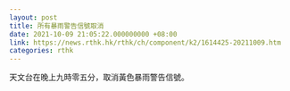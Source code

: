 ```yaml
---
layout: post
title: 所有暴雨警告信號取消
date: 2021-10-09 21:05:22.000000000 +08:00
link: https://news.rthk.hk/rthk/ch/component/k2/1614425-20211009.htm
categories: rthk
---
```


天文台在晚上九時零五分，取消黃色暴雨警告信號。
